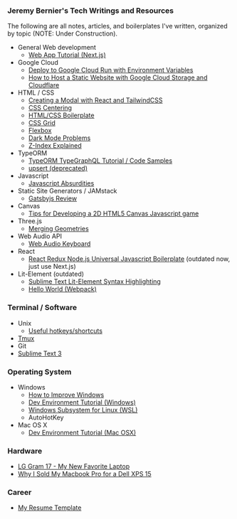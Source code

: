 ### Jeremy Bernier's Tech Writings and Resources

The following are all notes, articles, and boilerplates I've written, organized by topic (NOTE: Under Construction). 

- General Web development
    - [Web App Tutorial (Next.js)](https://www.notion.so/jbernier/Web-App-Tutorial-Next-js-3d4d37354b0b4ea794a177c7b6a44be3)
- Google Cloud
    - [Deploy to Google Cloud Run with Environment Variables](https://gist.github.com/JeremyBernier/801e43f9341098e9763afd4faf5f067a)
    - [How to Host a Static Website with Google Cloud Storage and Cloudflare](https://github.com/JeremyBernier/knowledge/blob/master/2022-10-07%20how%20to%20set%20up%20static%20site%20on%20google%20cloud%20storage%20and%20cloudflare.md)
- HTML / CSS
    - [Creating a Modal with React and TailwindCSS](https://jbernier.notion.site/Creating-a-Modal-with-React-and-TailwindCSS-b9cb739935e1431d9f5ed6b31829b09c)
    - [CSS Centering](https://jbernier.notion.site/CSS-Centering-99eeee04aedc4932b75f7b21cdfe7cd4)
    - [HTML/CSS Boilerplate](https://www.jbernier.com/html-css-boilerplate)
    - [CSS Grid](https://www.jbernier.com/css-grid)
    - [Flexbox](https://www.jbernier.com/flexbox)
    - [Dark Mode Problems](https://www.jbernier.com/dark-mode)
    - [Z-Index Explained](https://www.jbernier.com/z-indexes-explained/)
- TypeORM
    - [TypeORM TypeGraphQL Tutorial / Code Samples](https://jbernier.notion.site/TypeORM-Tutorial-09a1a88f0f9c48a7976318ce5dc2646c)
    - [upsert (deprecated)](https://gist.github.com/JeremyBernier/5683ebc8e83990a4d4e3d0abd1a9549d)
- Javascript
    - [Javascript Absurdities](https://www.jbernier.com/javascript-absurdities/)
- Static Site Generators / JAMstack
    - [Gatsbyjs Review](/gatsbyjs-review)
- Canvas
    - [Tips for Developing a 2D HTML5 Canvas Javascript game](https://www.jbernier.com/2d-html5-canvas-javascript-game-tips)
- Three.js
    - [Merging Geometries](https://www.jbernier.com/threejs-merging-geometries/)
- Web Audio API
    - [Web Audio Keyboard](https://github.com/JeremyBernier/web_audio_keyboard)
- React
    - [React Redux Node.js Universal Javascript Boilerplate](https://github.com/JeremyBernier/react-redux-node-boilerplate) (outdated now, just use Next.js)
- Lit-Element (outdated)
    - [Sublime Text Lit-Element Syntax Highlighting](https://github.com/JeremyBernier/LitElement-Syntax-Highlighting)
    - [Hello World (Webpack)](https://github.com/JeremyBernier/lit-element-webpack-hello-world)

### Terminal / Software

- Unix
    - [Useful hotkeys/shortcuts](https://www.jbernier.com/unix-commands)
- [Tmux](https://www.jbernier.com/tmux)
- Git
- [Sublime Text 3](/sublime-text)

### Operating System
- Windows
    - [How to Improve Windows](https://www.jbernier.com/windows-tips/)
    - [Dev Environment Tutorial (Windows)](/dev-tutorial-windows)
    - [Windows Subsystem for Linux (WSL)](https://www.jbernier.com/windows-subsystem-linux-review/)
    - AutoHotKey
- Mac OS X
    - [Dev Environment Tutorial (Mac OSX)](https://www.jbernier.com/dev-environment-tutorial/)

### Hardware
- [LG Gram 17 - My New Favorite Laptop](/lg-gram-17)
- [Why I Sold My Macbook Pro for a Dell XPS 15](https://www.jbernier.com/why-i-sold-my-macbook-pro-for-dell-xps-15/)

### Career
- [My Resume Template](https://docs.google.com/document/d/1LoPO2A_mZXJTpn90K27FPKU3sdnrS_r7mXbic9HUSDw/edit?usp=sharing)
